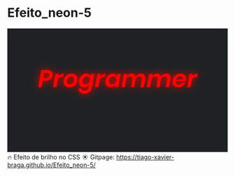 # Efeito_neon-5
![Screenshot](preview.png)
:fire: Efeito de brilho no CSS :sunny:
Gitpage: https://tiago-xavier-braga.github.io/Efeito_neon-5/
